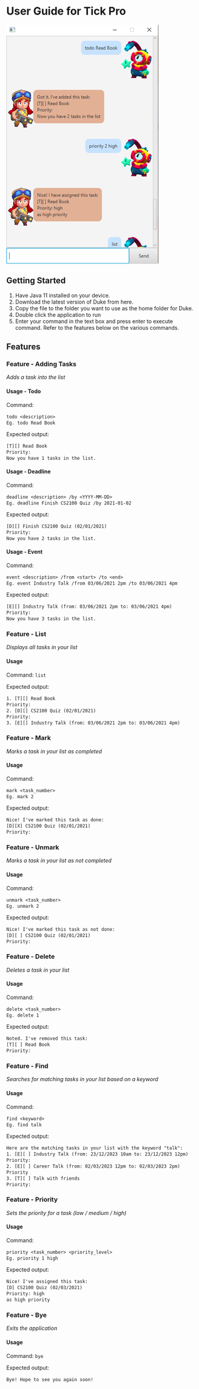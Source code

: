 # User Guide for Tick Pro

![This is an image](/assets/screenshot_ip.png)

## Getting Started

1. Have Java 11 installed on your device.
2. Download the latest version of Duke from here.
3. Copy the file to the folder you want to use as the home folder for Duke.
4. Double click the application to run
5. Enter your command in the text box and press enter to execute command. Refer to the features below on the various commands.

## Features

### Feature - Adding Tasks
*Adds a task into the list*

#### Usage - Todo
Command: 
```
todo <description>
Eg. todo Read Book
```

Expected output:

```Got it. I've added this task: 
[T][] Read Book
Priority:
Now you have 1 tasks in the list.
```

#### Usage - Deadline
Command: 
```
deadline <description> /by <YYYY-MM-DD>
Eg. deadline Finish CS2100 Quiz /by 2021-01-02
```

Expected output:

```Got it. I've added this task: 
[D][] Finish CS2100 Quiz (02/01/2021)
Priority:
Now you have 2 tasks in the list.
```

#### Usage - Event
Command: 
```
event <description> /from <start> /to <end>
Eg. event Industry Talk /from 03/06/2021 2pm /to 03/06/2021 4pm
```
Expected output:

```Got it. I've added this task: 
[E][] Industry Talk (from: 03/06/2021 2pm to: 03/06/2021 4pm)
Priority:
Now you have 3 tasks in the list.
```

### Feature - List
*Displays all tasks in your list*
#### Usage
Command: `list`

Expected output:

```Here are the tasks in your list: 
1. [T][] Read Book
Priority:
2. [D][] CS2100 Quiz (02/01/2021)
Priority:
3. [E][] Industry Talk (from: 03/06/2021 2pm to: 03/06/2021 4pm)
```

### Feature - Mark
*Marks a task in your list as completed*
#### Usage
Command: 
```
mark <task_number>
Eg. mark 2
```

Expected output:
```
Nice! I've marked this task as done:
[D][X] CS2100 Quiz (02/01/2021)
Priority:
```

### Feature - Unmark
*Marks a task in your list as not completed*
#### Usage
Command: 
```
unmark <task_number>
Eg. unmark 2
```

Expected output:
```
Nice! I've marked this task as not done:
[D][ ] CS2100 Quiz (02/01/2021)
Priority:
```

### Feature - Delete
*Deletes a task in your list*
#### Usage
Command: 
```
delete <task_number>
Eg. delete 1
```

Expected output:
```
Noted. I've removed this task:
[T][ ] Read Book
Priority:
```

### Feature - Find
*Searches for matching tasks in your list based on a keyword*
#### Usage
Command: 
```
find <keyword>
Eg. find talk
```

Expected output:
```
Here are the matching tasks in your list with the keyword "talk":
1. [E][ ] Industry Talk (from: 23/12/2023 10am to: 23/12/2023 12pm)
Priority:
2. [E][ ] Career Talk (from: 02/03/2023 12pm to: 02/03/2023 2pm)
Priority
3. [T][ ] Talk with friends
Priority:
```

### Feature - Priority
*Sets the priority for a task (low / medium / high)*
#### Usage
Command: 
```
priority <task_number> <priority_level>
Eg. priority 1 high
```

Expected output:
```
Nice! I've assigned this task:
[D] CS2100 Quiz (02/03/2021)
Priority: high
as high priority
```

### Feature - Bye
*Exits the application*
#### Usage
Command: `bye`

Expected output:

```
Bye! Hope to see you again soon!
```

